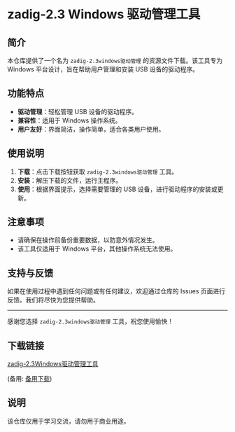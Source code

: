 # zadig-2.3 Windows 驱动管理工具

## 简介

本仓库提供了一个名为 `zadig-2.3windows驱动管理` 的资源文件下载。该工具专为 Windows 平台设计，旨在帮助用户管理和安装 USB 设备的驱动程序。

## 功能特点

- **驱动管理**：轻松管理 USB 设备的驱动程序。
- **兼容性**：适用于 Windows 操作系统。
- **用户友好**：界面简洁，操作简单，适合各类用户使用。

## 使用说明

1. **下载**：点击下载按钮获取 `zadig-2.3windows驱动管理` 工具。
2. **安装**：解压下载的文件，运行主程序。
3. **使用**：根据界面提示，选择需要管理的 USB 设备，进行驱动程序的安装或更新。

## 注意事项

- 请确保在操作前备份重要数据，以防意外情况发生。
- 该工具仅适用于 Windows 平台，其他操作系统无法使用。

## 支持与反馈

如果在使用过程中遇到任何问题或有任何建议，欢迎通过仓库的 Issues 页面进行反馈。我们将尽快为您提供帮助。

---

感谢您选择 `zadig-2.3windows驱动管理` 工具，祝您使用愉快！

## 下载链接
[zadig-2.3Windows驱动管理工具](https://pan.quark.cn/s/891cbdf5e96f) 

(备用: [备用下载](https://pan.baidu.com/s/1F4OK6Hg4K0SpKn6Euu-mWg?pwd=1234))

## 说明

该仓库仅用于学习交流，请勿用于商业用途。
